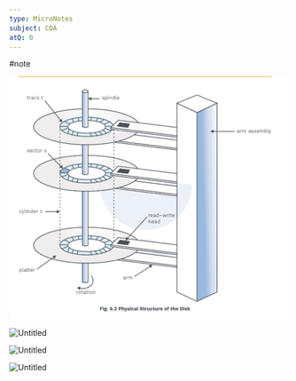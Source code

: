 ```yaml
---
type: MicroNotes
subject: COA
atQ: 0
---
```

#note

![Untitled](Revision/media/Notes%20Revision/media/Untitled%203.png)

![Untitled](Untitled%201%202.png)

![Untitled](Untitled%202%202.png)

![Untitled](Untitled%203%201.png)